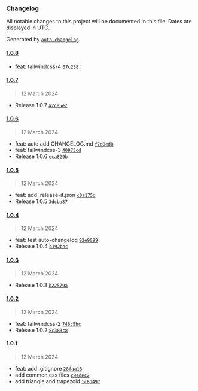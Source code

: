### Changelog

All notable changes to this project will be documented in this file. Dates are displayed in UTC.

Generated by [`auto-changelog`](https://github.com/CookPete/auto-changelog).

#### [1.0.8](https://github.com/cyan0714/CyanCSS/compare/1.0.7...1.0.8)

- feat: tailwindcss-4 [`07c258f`](https://github.com/cyan0714/CyanCSS/commit/07c258facea099fd6e5f47760ea484101941d120)

#### [1.0.7](https://github.com/cyan0714/CyanCSS/compare/1.0.6...1.0.7)

> 12 March 2024

- Release 1.0.7 [`a2c85e2`](https://github.com/cyan0714/CyanCSS/commit/a2c85e2634320c17fa7eddd7f252c038fabc3b28)

#### [1.0.6](https://github.com/cyan0714/CyanCSS/compare/1.0.5...1.0.6)

> 12 March 2024

- feat: auto add CHANGELOG.md [`f7d0ed8`](https://github.com/cyan0714/CyanCSS/commit/f7d0ed8aa4dd877f2d63f95e40213d0fa7cd478b)
- feat: tailwindcss-3 [`40973cd`](https://github.com/cyan0714/CyanCSS/commit/40973cddbc26216831484f483a7f8ea87b829fbe)
- Release 1.0.6 [`eca829b`](https://github.com/cyan0714/CyanCSS/commit/eca829be4995b5958b78438477b09746071c476a)

#### [1.0.5](https://github.com/cyan0714/CyanCSS/compare/1.0.4...1.0.5)

> 12 March 2024

- feat: add .release-it.json [`c0a175d`](https://github.com/cyan0714/CyanCSS/commit/c0a175d064853d73826b5c4f01108475db49ecd1)
- Release 1.0.5 [`3dcba87`](https://github.com/cyan0714/CyanCSS/commit/3dcba874ab32333062f118e509842fec2db02434)

#### [1.0.4](https://github.com/cyan0714/CyanCSS/compare/1.0.3...1.0.4)

> 12 March 2024

- feat: test auto-changelog [`92e9099`](https://github.com/cyan0714/CyanCSS/commit/92e9099b126dfebebf600bc9f08fc2a2a2358bb2)
- Release 1.0.4 [`b192bac`](https://github.com/cyan0714/CyanCSS/commit/b192bac7431e41311ff7df5b3565b8d695f3c50f)

#### [1.0.3](https://github.com/cyan0714/CyanCSS/compare/1.0.2...1.0.3)

> 12 March 2024

- Release 1.0.3 [`b22579a`](https://github.com/cyan0714/CyanCSS/commit/b22579ae2bc4461c39381d50e7f167a6ec50be82)

#### [1.0.2](https://github.com/cyan0714/CyanCSS/compare/1.0.1...1.0.2)

> 12 March 2024

- feat: tailwindcss-2 [`746c5bc`](https://github.com/cyan0714/CyanCSS/commit/746c5bc58f27ea687535b70cdb976bce08d42d76)
- Release 1.0.2 [`8c383c8`](https://github.com/cyan0714/CyanCSS/commit/8c383c861330cf01e5cba0a14211b05d0d7e0da8)

#### 1.0.1

> 12 March 2024

- feat: add .gitignore [`28faa18`](https://github.com/cyan0714/CyanCSS/commit/28faa18fcebcb1a09af82736ea27e76ab126f97f)
- add common css files [`c94dec2`](https://github.com/cyan0714/CyanCSS/commit/c94dec2efcb972f9beb3436a049f42b7fd74408a)
- add triangle and trapezoid [`1c8d497`](https://github.com/cyan0714/CyanCSS/commit/1c8d4978533f84859c96176d0fd7935d4d0c8a8d)
